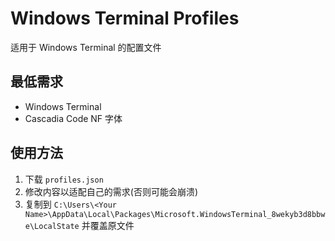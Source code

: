 # Windows Terminal Profiles
适用于 Windows Terminal 的配置文件

## 最低需求
- Windows Terminal
- Cascadia Code NF 字体

## 使用方法
1. 下载 `profiles.json`
2. 修改内容以适配自己的需求(否则可能会崩溃)
3. 复制到 `C:\Users\<Your Name>\AppData\Local\Packages\Microsoft.WindowsTerminal_8wekyb3d8bbwe\LocalState` 并覆盖原文件
